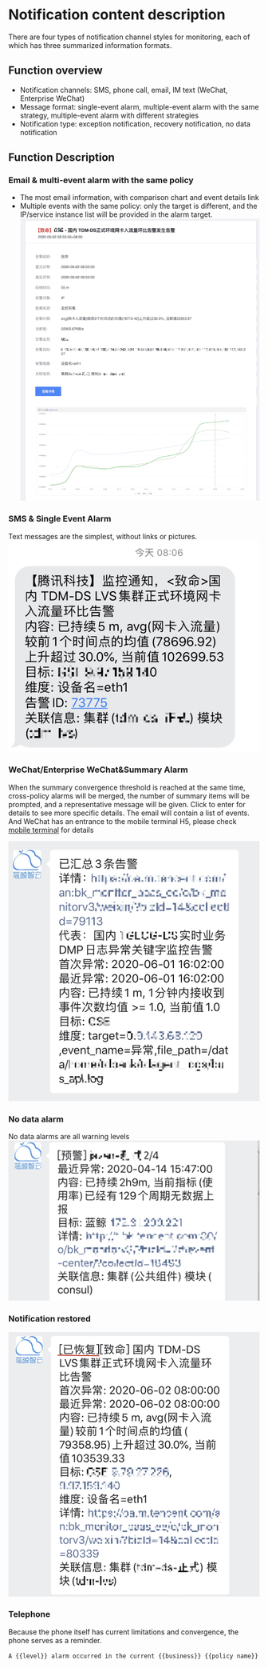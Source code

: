 # Notification content description

There are four types of notification channel styles for monitoring, each of which has three summarized information formats.

## Function overview

* Notification channels: SMS, phone call, email, IM text (WeChat, Enterprise WeChat)
* Message format: single-event alarm, multiple-event alarm with the same strategy, multiple-event alarm with different strategies
* Notification type: exception notification, recovery notification, no data notification

## Function Description

### Email & multi-event alarm with the same policy

* The most email information, with comparison chart and event details link
* Multiple events with the same policy: only the target is different, and the IP/service instance list will be provided in the alarm target.
![-w2021](media/15911009385709.jpg)

### SMS & Single Event Alarm

Text messages are the simplest, without links or pictures.
![-w2021](media/15911011080145.jpg)

### WeChat/Enterprise WeChat&Summary Alarm

When the summary convergence threshold is reached at the same time, cross-policy alarms will be merged, the number of summary items will be prompted, and a representative message will be given. Click to enter for details to see more specific details. The email will contain a list of events. And WeChat has an entrance to the mobile terminal H5, please check [mobile terminal](../../QuickStart/h5_app.md) for details

![-w2021](media/15911013706265.jpg)

### No data alarm

No data alarms are all warning levels
![-w2021](media/15911562374591.jpg)

### Notification restored

![-w2021](media/15911563921839.jpg)

### Telephone

Because the phone itself has current limitations and convergence, the phone serves as a reminder.

```bash
A {{level}} alarm occurred in the current {{business}} {{policy name}}
```